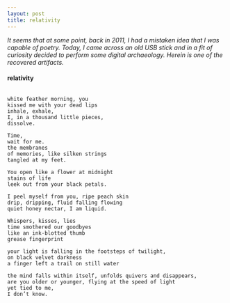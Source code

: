 ```yaml
---
layout: post
title: relativity
---
```


_It seems that at some point, back in 2011, I had a mistaken idea that I was capable of poetry. Today, I came across an old USB
stick and in a fit of curiosity decided to perform some digital archaeology. Herein is one of the recovered artifacts._


#### relativity


```

white feather morning, you
kissed me with your dead lips 
inhale, exhale, 
I, in a thousand little pieces, 
dissolve. 

Time, 
wait for me. 
the membranes
of memories, like silken strings
tangled at my feet. 

You open like a flower at midnight
stains of life
leek out from your black petals. 
 
I peel myself from you, ripe peach skin
drip, dripping, fluid falling flowing
quiet honey nectar, I am liquid. 

Whispers, kisses, lies
time smothered our goodbyes
like an ink-blotted thumb 
grease fingerprint 

your light is falling in the footsteps of twilight, 
on black velvet darkness
a finger left a trail on still water 

the mind falls within itself, unfolds quivers and disappears, 
are you older or younger, flying at the speed of light
yet tied to me,
I don’t know. 

```


